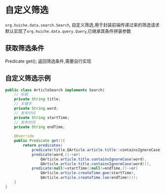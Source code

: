 # 自定义筛选
`org.huiche.data.search.Search`, 自定义筛选,用于封装前端传递过来的筛选请求
默认实现了`org.huiche.data.query.Query`,已继承其条件拼装参数
## 获取筛选条件
Predicate get(); 返回筛选条件,需要自行实现
## 自定义筛选示例
```java
public class ArticleSearch implements Search{
    // 标题
    private String title;
    // 关键字
    private String word;
    // 发布时间
    private String startTime;
    // 发布时间
    private String endTime;
    
    @Override
    public Predicate get(){
        return predicates(
            predicate(title,QArticle.article.title::containsIgnoreCase),
            predicate(word,()->or(
                QArticle.article.title.containsIgnoreCase(word),
                QArticle.article.title.containsIgnoreCase(word))),
            predicate(null!=startTime||null!=endTime,()->or(
                QArticle.article.createTime.goe(startTime),
                QArticle.article.createTime.loe(endTime))));
    }
}
```
